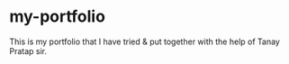 # my-portfolio
This is my portfolio that I have tried &amp; put together with the help of Tanay Pratap sir.
